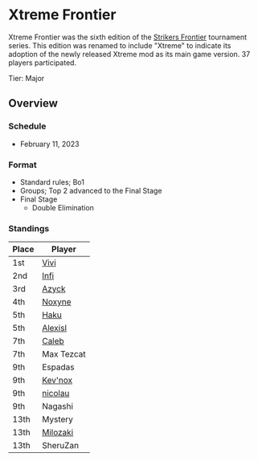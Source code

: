 # Xtreme Frontier

Xtreme Frontier was the sixth edition of the [Strikers Frontier](sfmain.md) tournament series.
This edition was renamed to include "Xtreme" to indicate its adoption of the newly released Xtreme mod as its main game version.
37 players participated.

Tier: Major

## Overview

### Schedule

- February 11, 2023

### Format

- Standard rules; Bo1
- Groups; Top 2 advanced to the Final Stage
- Final Stage
  - Double Elimination

### Standings

|Place|Player|
|-|-|
|1st|[Vivi](../../players/french/vivi.md)|
|2nd|[Infi](../../players/japanese/infi.md)|
|3rd|[Azyck](../../players/french/azyck.md)|
|4th|[Noxyne](../../players/french/noxyne.md)|
|5th|[Haku](../../players/german/haku.md)|
|5th|[Alexisl](../../players/french/alexisl.md)|
|7th|[Caleb](../../players/bulgarian/caleb.md)|
|7th|Max Tezcat|
|9th|Espadas|
|9th|[Kev'nox](../../players/french/kevnox.md)|
|9th|[nicolau](../../players/brazilian/nicolau.md)|
|9th|Nagashi|
|13th|Mystery|
|13th|[Milozaki](../../players/german/milozaki.md)|
|13th|SheruZan|
